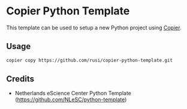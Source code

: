 # Copier Python Template

This template can be used to setup a new Python project using [Copier](https://github.com/copier-org/copier).

## Usage

```bash
copier copy https://github.com/rusi/copier-python-template.git
```


## Credits

- Netherlands eScience Center Python Template (https://github.com/NLeSC/python-template)

